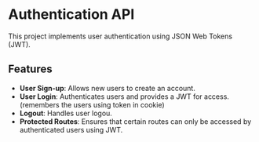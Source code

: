 # Authentication API

This project implements user authentication using JSON Web Tokens (JWT). 

## Features
- **User Sign-up**: Allows new users to create an account.
- **User Login**: Authenticates users and provides a JWT for access.(remembers the users using token in cookie)
- **Logout**: Handles user logou.
- **Protected Routes**: Ensures that certain routes can only be accessed by authenticated users using JWT.

